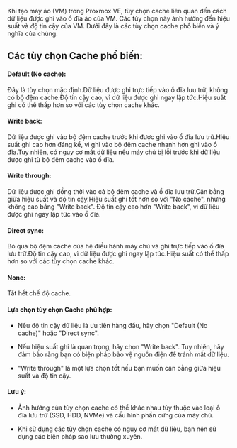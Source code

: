 
Khi tạo máy ảo (VM) trong Proxmox VE, tùy chọn cache liên quan đến cách dữ liệu được ghi vào ổ đĩa ảo của VM. Các tùy chọn này ảnh hưởng đến hiệu suất và độ tin cậy của VM. Dưới đây là các tùy chọn cache phổ biến và ý nghĩa của chúng:

## Các tùy chọn Cache phổ biến:

#### Default (No cache):

Đây là tùy chọn mặc định.Dữ liệu được ghi trực tiếp vào ổ đĩa lưu trữ, không có bộ đệm cache.Độ tin cậy cao, vì dữ liệu được ghi ngay lập tức.Hiệu suất ghi có thể thấp hơn so với các tùy chọn cache khác.

#### Write back:

Dữ liệu được ghi vào bộ đệm cache trước khi được ghi vào ổ đĩa lưu trữ.Hiệu suất ghi cao hơn đáng kể, vì ghi vào bộ đệm cache nhanh hơn ghi vào ổ đĩa.Tuy nhiên, có nguy cơ mất dữ liệu nếu máy chủ bị lỗi trước khi dữ liệu được ghi từ bộ đệm cache vào ổ đĩa.

#### Write through:

Dữ liệu được ghi đồng thời vào cả bộ đệm cache và ổ đĩa lưu trữ.Cân bằng giữa hiệu suất và độ tin cậy.Hiệu suất ghi tốt hơn so với "No cache", nhưng không cao bằng "Write back". Độ tin cậy cao hơn "Write back", vì dữ liệu được ghi ngay lập tức vào ổ đĩa.

####  Direct sync:

Bỏ qua bộ đệm cache của hệ điều hành máy chủ và ghi trực tiếp vào ổ đĩa lưu trữ.Độ tin cậy cao, vì dữ liệu được ghi ngay lập tức.Hiệu suất có thể thấp hơn so với các tùy chọn cache khác.

#### None:

Tắt hết chế độ cache.

#### Lựa chọn tùy chọn Cache phù hợp:

  + Nếu độ tin cậy dữ liệu là ưu tiên hàng đầu, hãy chọn "Default (No cache)" hoặc "Direct sync".

  + Nếu hiệu suất ghi là quan trọng, hãy chọn "Write back". Tuy nhiên, hãy đảm bảo rằng bạn có biện pháp bảo vệ nguồn điện để tránh mất dữ liệu.

  + "Write through" là một lựa chọn tốt nếu bạn muốn cân bằng giữa hiệu suất và độ tin cậy.

#### Lưu ý:

  + Ảnh hưởng của tùy chọn cache có thể khác nhau tùy thuộc vào loại ổ đĩa lưu trữ (SSD, HDD, NVMe) và cấu hình phần cứng của máy chủ.

  + Khi sử dụng các tùy chọn cache có nguy cơ mất dữ liệu, bạn nên sử dụng các biện pháp sao lưu thường xuyên.

